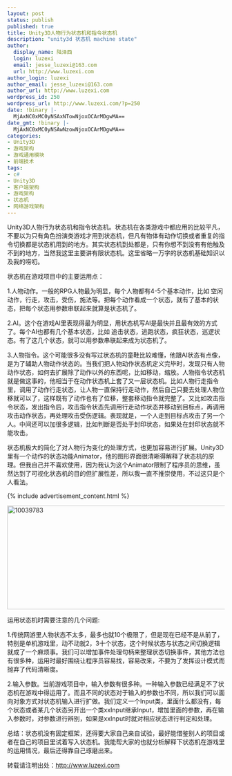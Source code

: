 ```yaml
---
layout: post
status: publish
published: true
title: Unity3D人物行为状态机和指令状态机
description: "unity3d 状态机 machine state"
author:
  display_name: 陆泽西
  login: luzexi
  email: jesse_luzexi@163.com
  url: http://www.luzexi.com
author_login: luzexi
author_email: jesse_luzexi@163.com
author_url: http://www.luzexi.com
wordpress_id: 250
wordpress_url: http://www.luzexi.com/?p=250
date: !binary |-
  MjAxNC0xMC0yNSAxNTowNjoxOCArMDgwMA==
date_gmt: !binary |-
  MjAxNC0xMC0yNSAwNzowNjoxOCArMDgwMA==
categories:
- Unity3D
- 游戏架构
- 游戏通用模块
- 前端技术
tags:
- c#
- Unity3D
- 客户端架构
- 游戏架构
- 状态机
- 网络游戏架构
---
```

Unity3D人物行为状态机和指令状态机。状态机在各类游戏中都应用的比较平凡，不要以为只有角色扮演类游戏才用到状态机，但凡有物体有动作切换或者重复的指令切换都是状态机用到的地方。其实状态机到处都是，只有你想不到没有有他触及不到的地方，当然我这里主要讲有限状态机。这里省略一万字的状态机基础知识以及我的唠叨。

状态机在游戏项目中的主要运用点：

1.人物动作。一般的RPG人物最为明显，每个人物都有4-5个基本动作，比如 空闲动作，行走，攻击，受伤，施法等。把每个动作看成一个状态，就有了基本的状态，把每个状态用参数串联起来就算是状态机了。

2.AI。这个在游戏AI里表现得最为明显，用状态机写AI是最快并且最有效的方式了。每个AI也都有几个基本状态，比如 追击状态，逃跑状态，疯狂状态，巡逻状态。有了这几个状态，就可以用参数串联起来成为状态机了。

3.人物指令。这个可能很多没有写过状态机的童鞋比较难懂，他跟AI状态有点像，是为了辅助人物动作状态的。当我们把人物动作状态机定义完毕时，发现只有人物动作状态，如何去扩展除了动作以外的东西呢，比如移动，缩放。人物指令状态机就是做这事的，他相当于在动作状态机上套了又一层状态机。比如人物行走指令里，调用了动作行走状态，让人物一直保持行走动作，然后自己只要去处理人物位移就可以了，这样既有了动作也有了位移，整套移动指令就完整了。又比如攻击指令状态，发出指令后，攻击指令状态先调用行走动作状态并移动到目标点，再调用攻击动作状态，再处理攻击受伤逻辑。表现就是，一个人走到目标点攻击了另一个人。中间还可以加很多逻辑，比如判断是否处于封印状态，如果处在封印状态就不能攻击。

状态机极大的简化了对人物行为变化的处理方式，也更加容易进行扩展。Unity3D里有一个动作的状态功能Animator，他的图形界面很清晰得解释了状态机的原理。但我自己并不喜欢使用，因为我认为这个Animator限制了程序员的思维，虽然达到了可视化状态机的目的但扩展性差，所以我一直不推崇使用，不过这只是个人看法。

{% include advertisement_content.html %}

<img class="alignnone size-full wp-image-433" src="/assets/uploads/2014/10/10039783.jpg" alt="10039783" width="550" height="240" />

运用状态机时需要注意的几个问题:

1.传统网游里人物状态不太多，最多也就10个极限了，但是现在已经不是从前了，特别是单机游戏里，动不动就2，3十个状态，这个时候状态与状态之间切换逻辑就成了一个麻烦事。我们可以增加事件处理句柄来整理状态切换事件，其他方法也有很多种，运用时最好围绕让程序员容易找，容易改来，不要为了发挥设计模式而抛弃了代码清晰度。

2.输入参数。当前游戏项目中，输入参数有很多种。一种输入参数已经满足不了状态机在游戏中得运用了。而且不同的状态对于输入的参数也不同，所以我们可以面向对象方式对状态机输入进行扩做。我们定义一个Input类，里面什么都没有，每个状态或者某几个状态另开出一个类xxInput继承Input，增加里面的参数，再在输入参数时，对参数进行辨别，如果是xxInput时就对相应状态进行判定和处理。

总结：状态机没有固定框架，还得要大家自己亲自试验，最好能借鉴别人的项目或者在自己的项目里试着写入状态机。我能帮大家的也就分析解释下状态机在游戏里的运用情况，最后还得靠自己琢磨出来。

转载请注明出处：http://www.luzexi.com
 
